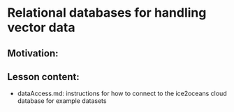 # Relational databases for handling vector data

## Motivation: 

## Lesson content:

* dataAccess.md: instructions for how to connect to the ice2oceans cloud database for example datasets 